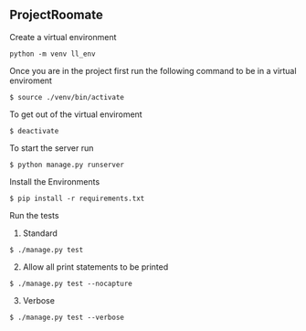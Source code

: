 ## ProjectRoomate
Create a virtual environment

```
python -m venv ll_env
```
Once you are in the project first run the following command to be in a virtual enviroment

```
$ source ./venv/bin/activate
```
To get out of the virtual enviroment
```
$ deactivate
```
To start the server run

```
$ python manage.py runserver
```

Install the Environments 

```
$ pip install -r requirements.txt
```
Run the tests
 1. Standard
  ```
  $ ./manage.py test
  ```
 2. Allow all print statements to be printed
  ```
  $ ./manage.py test --nocapture
  ```
 3. Verbose
  ```
  $ ./manage.py test --verbose
  ```
